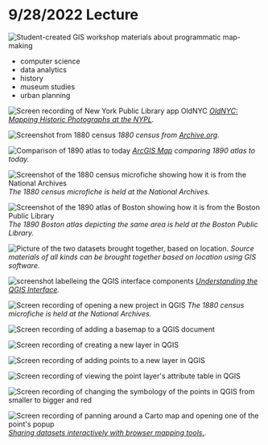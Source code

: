 # 9/28/2022 Lecture

![Student-created GIS workshop materials about programmatic map-making](/media/1.png)

- computer science
- data analytics
- history
- museum studies
- urban planning


![Screen recording of New York Public Library app OldNYC](media/oldnyc.gif)
*[OldNYC: Mapping Historic Photographs at the NYPL](https://www.oldnyc.org/).* 

![Screenshot from 1880 census](media/1880-census.png)
*1880 census from [Archive.org](https://archive.org/details/10thcensus0561unit/page/n45/mode/2up?view=theater).* 

![Comparison of 1890 atlas to today](media/swipe.png)
*[ArcGIS Map](https://harvard-cga.maps.arcgis.com/apps/webappviewer/index.html?id=4f084606c3f64df8a32ce2ad938a43f6) comparing 1890 atlas to today.* 

![Screenshot of the 1880 census microfiche showing how it is from the National Archives](media/2.png)
*The 1880 census microfiche is held at the National Archives.* 

![Screenshot of the 1890 atlas of Boston showing how it is from the Boston Public Library](media/3.png)
*The 1890 Boston atlas depicting the same area is held at the Boston Public Library.* 

![Picture of the two datasets brought together, based on location.](media/4.png)
*Source materials of all kinds can be brought together based on location using GIS software.* 

![screenshot labelleing the QGIS interface components](media/qgis-labeled.gif)
*[Understanding the QGIS Interface](https://cartinal.leventhalmap.org/guides/get-started-qgis/interface.html#menu-bar).* 


![Screen recording of opening a new project in QGIS](media/new-projects.gif)
*The 1880 census microfiche is held at the National Archives.* 


![Screen recording of adding a basemap to a QGIS document](media/basemap.gif)

![Screen recording of creating a new layer in QGIS](media/create-layer.gif)

![Screen recording of adding points to a new layer in QGIS](media/add-points.gif)

![Screen recording of viewing the point layer's attribute table in QGIS](media/attribute-table.gif)

![Screen recording of changing the symbology of the points in QGIS from smaller to bigger and red](media/change-symbols.gif)

![Screen recording of panning around a Carto map and opening one of the point's popup](media/upload-carto.gif)
*[Sharing datasets interactively with browser mapping tools.](https://harvard.carto.com/u/bellegis/builder/902823ad-f46c-40f7-9a0a-19755efe1d38).* 
